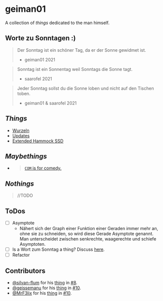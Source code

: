 # geiman01
A collection of *things* dedicated to the man himself.




## Worte zu Sonntagen :)
> Der Sonntag ist ein schöner Tag, da er der Sonne gewidmet ist.
> - geiman01 2021 

> Sonntag ist ein Sonnentag weil Sonntags die Sonne tagt. 
> - saarofel 2021

> Jeder Sonntag sollst du die Sonne loben und nicht auf den Tischen toben.
> - geiman01 & saarofel 2021


## *Things*
- [Wurzeln](./Wurzeln)
- [Updates](./assets/updates.jpg)
- [Extended Hammock SSD](./assets/SSD-hammock.png)

## *Maybethings*
- > [`COM` is for comedy.](./assets/COM.png)

## *Nothings*
> //TODO

## ToDos
- [ ] Asymptote
  - Nähert sich der Graph einer Funktion einer Geraden immer mehr an, ohne sie zu schneiden, so wird diese Gerade Asymptote genannt. Man unterscheidet zwischen senkrechte, waagerechte und schiefe Asymptoten.
- [ ] Is a Wort zum Sonntag a thing? Discuss [here](https://github.com/riesentoaster/geiman01/discussions/7).
- [ ] Refactor

## Contributors
- [@silvan-flum](https://github.com/silvan-flum) for his [thing](#things) in [#8](https://github.com/riesentoaster/geiman01/pull/8).
- [@geissemanu](https://github.com/Geissemanu) for his [thing](#things) in [#10](https://github.com/riesentoaster/geiman01/pull/10).
- [@MrF3lix](https://github.com/MrF3lix) for his [thing](#things) in [#10](https://github.com/riesentoaster/geiman01/pull/10).

